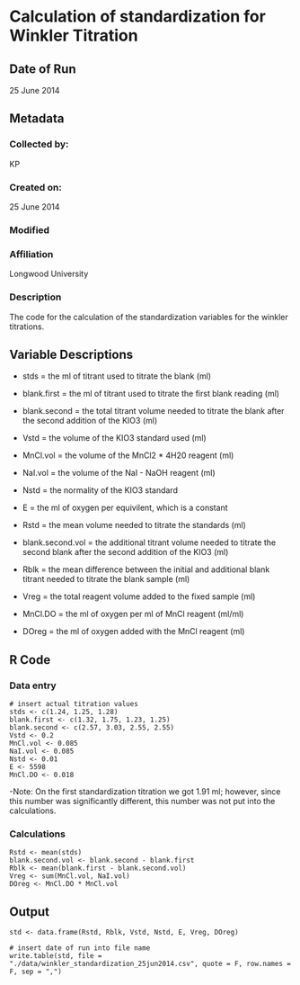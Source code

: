 # Calculation of standardization for Winkler Titration

## Date of Run
 
25 June 2014

## Metadata

### Collected by:

KP

### Created on:

25 June 2014

### Modified

### Affiliation

Longwood University

### Description 

The code for the calculation of the standardization variables for the winkler titrations.

## Variable Descriptions

* stds = the ml of titrant used to titrate the blank (ml)

* blank.first = the ml of titrant used to titrate the first blank reading (ml)

* blank.second = the total titrant volume needed to titrate the blank after the second addition of the KIO3 (ml)

* Vstd = the volume of the KIO3 standard used (ml)

* MnCl.vol = the volume of the MnCl2 * 4H20 reagent (ml)

* NaI.vol = the volume of the NaI - NaOH reagent (ml)

* Nstd = the normality of the KIO3 standard

* E = the ml of oxygen per equivilent, which is a constant

* Rstd = the mean volume needed to titrate the standards (ml)

* blank.second.vol = the additional titrant volume needed to titrate the second blank after the second addition of the KIO3 (ml)

* Rblk = the mean difference between the initial and additional blank titrant needed to titrate the blank sample (ml)

* Vreg = the total reagent volume added to the fixed sample (ml)

* MnCl.DO = the ml of oxygen per ml of MnCl reagent (ml/ml)

* DOreg = the ml of oxygen added with the MnCl reagent (ml)

## R Code

### Data entry
    
    # insert actual titration values
    stds <- c(1.24, 1.25, 1.28) 
    blank.first <- c(1.32, 1.75, 1.23, 1.25)
    blank.second <- c(2.57, 3.03, 2.55, 2.55)
    Vstd <- 0.2
    MnCl.vol <- 0.085
    NaI.vol <- 0.085
    Nstd <- 0.01
    E <- 5598
    MnCl.DO <- 0.018

-Note: On the first standardization titration we got 1.91 ml; however, since this number was significantly different, this number was not put into the calculations.

### Calculations

    Rstd <- mean(stds)
    blank.second.vol <- blank.second - blank.first
    Rblk <- mean(blank.first - blank.second.vol)
    Vreg <- sum(MnCl.vol, NaI.vol)
    DOreg <- MnCl.DO * MnCl.vol

## Output

    std <- data.frame(Rstd, Rblk, Vstd, Nstd, E, Vreg, DOreg)
    
    # insert date of run into file name
    write.table(std, file = "./data/winkler_standardization_25jun2014.csv", quote = F, row.names = F, sep = ",")



